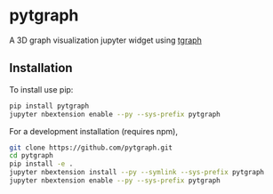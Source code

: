 pytgraph
===============================

A 3D graph visualization jupyter widget using [tgraph](https://github.com/intv0id/tgraph)

Installation
------------

To install use pip:

``` bash
pip install pytgraph
jupyter nbextension enable --py --sys-prefix pytgraph
```

For a development installation (requires npm),

``` bash
git clone https://github.com/pytgraph.git
cd pytgraph
pip install -e .
jupyter nbextension install --py --symlink --sys-prefix pytgraph
jupyter nbextension enable --py --sys-prefix pytgraph
```
